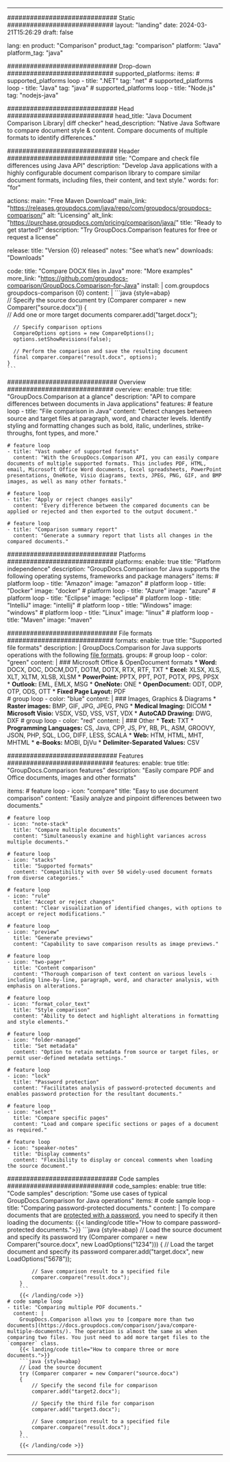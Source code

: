 
---
############################# Static ############################
layout: "landing"
date: 2024-03-21T15:26:29
draft: false

lang: en
product: "Comparison"
product_tag: "comparison"
platform: "Java"
platform_tag: "java"

############################# Drop-down ############################
supported_platforms:
  items:
    # supported_platforms loop
    - title: ".NET"
      tag: "net"
    # supported_platforms loop
    - title: "Java"
      tag: "java"
    # supported_platforms loop
    - title: "Node.js"
      tag: "nodejs-java"

############################# Head ############################
head_title: "Java Document Comparison Library| diff checker"
head_description: "Native Java Software to compare document style & content. Compare documents of multiple formats to identify differences."

############################# Header ############################
title: "Compare and check file differences using Java API"
description: "Develop Java applications with a highly configurable document comparison library to compare similar document formats, including files, their content, and text style."
words:
  for: "for"

actions:
  main: "Free Maven Download"
  main_link: "https://releases.groupdocs.com/java/repo/com/groupdocs/groupdocs-comparison/"
  alt: "Licensing"
  alt_link: "https://purchase.groupdocs.com/pricing/comparison/java/"
  title: "Ready to get started?"
  description: "Try GroupDocs.Comparison features for free or request a license"

release:
  title: "Version {0} released"
  notes: "See what’s new"
  downloads: "Downloads"

code:
  title: "Compare DOCX files in Java"
  more: "More examples"
  more_link: "https://github.com/groupdocs-comparison/GroupDocs.Comparison-for-Java"
  install: |
    <dependency>
      <groupId>com.groupdocs</groupId>
      <artifactId>groupdocs-comparison</artifactId>
      <version>{0}</version>
    </dependency>
  content: |
    ```java {style=abap}  
    // Specify the source document
    try (Comparer comparer = new Comparer("source.docx"))
    {    
      // Add one or more target documents
      comparer.add("target.docx");

      // Specify comparison options
      CompareOptions options = new CompareOptions();
      options.setShowRevisions(false);

      // Perform the comparison and save the resulting document
      final comparer.compare("result.docx", options);
    }    
    ```

############################# Overview ############################
overview:
  enable: true
  title: "GroupDocs.Comparison at a glance"
  description: "API to compare differences between documents in Java applications"
  features:
    # feature loop
    - title: "File comparison in Java"
      content: "Detect changes between source and target files at paragraph, word, and character levels. Identify styling and formatting changes such as bold, italic, underlines, strike-throughs, font types, and more."

    # feature loop
    - title: "Vast number of supported formats"
      content: "With the GroupDocs.Comparison API, you can easily compare documents of multiple supported formats. This includes PDF, HTML, email, Microsoft Office Word documents, Excel spreadsheets, PowerPoint presentations, OneNote, Visio diagrams, texts, JPEG, PNG, GIF, and BMP images, as well as many other formats."

    # feature loop
    - title: "Apply or reject changes easily"
      content: "Every difference between the compared documents can be applied or rejected and then exported to the output document."

    # feature loop
    - title: "Comparison summary report"
      content: "Generate a summary report that lists all changes in the compared documents."

############################# Platforms ############################
platforms:
  enable: true
  title: "Platform independence"
  description: "GroupDocs.Comparison for Java supports the following operating systems, frameworks and package managers"
  items:
    # platform loop
    - title: "Amazon"
      image: "amazon"
    # platform loop
    - title: "Docker"
      image: "docker"
    # platform loop
    - title: "Azure"
      image: "azure"
    # platform loop
    - title: "Eclipse"
      image: "eclipse"
    # platform loop
    - title: "IntelliJ"
      image: "intellij"
    # platform loop
    - title: "Windows"
      image: "windows"
    # platform loop
    - title: "Linux"
      image: "linux"
    # platform loop
    - title: "Maven"
      image: "maven"

############################# File formats ############################
formats:
  enable: true
  title: "Supported file formats"
  description: |
    GroupDocs.Comparison for Java supports operations with the following [file formats](https://docs.groupdocs.com/comparison/java/supported-document-formats/).
  groups:
    # group loop
    - color: "green"
      content: |
        ### Microsoft Office & OpenDocument formats
        * **Word:** DOCX, DOC, DOCM,DOT, DOTM, DOTX, RTX, RTF, TXT
        * **Excel:** XLSX, XLS, XLT, XLTM, XLSB, XLSM
        * **PowerPoint:** PPTX, PPT, POT, POTX, PPS, PPSX
        * **Outlook:** EML, EMLX, MSG
        * **OneNote:** ONE
        * **OpenDocument:** ODT, ODP, OTP, ODS, OTT
        * **Fixed Page Layout:** PDF        
    # group loop
    - color: "blue"
      content: |
        ### Images, Graphics & Diagrams
        * **Raster images:** BMP, GIF, JPG, JPEG, PNG
        * **Medical Imaging:** DICOM
        * **Microsoft Visio:** VSDX, VSD, VSS, VST, VDX
        * **AutoCAD Drawing:** DWG, DXF
      # group loop
    - color: "red"
      content: |
        ### Other
        * **Text:** TXT
        * **Programming Languages:** CS, Java, CPP, JS, PY, RB, PL, ASM, GROOVY, JSON, PHP, SQL, LOG, DIFF, LESS, SCALA
        * **Web:** HTM, HTML, MHT, MHTML
        * **e-Books:** MOBI, DjVu
        * **Delimiter-Separated Values:** CSV

############################# Features ############################
features:
  enable: true
  title: "GroupDocs.Comparison features"
  description: "Easily compare PDF and Office documents, images and other formats"

  items:
    # feature loop
    - icon: "compare"
      title: "Easy to use document comparison"
      content: "Easily analyze and pinpoint differences between two documents."

    # feature loop
    - icon: "note-stack"
      title: "Compare multiple documents"
      content: "Simultaneously examine and highlight variances across multiple documents."

    # feature loop
    - icon: "stacks"
      title: "Supported formats"
      content: "Compatibility with over 50 widely-used document formats from diverse categories."

    # feature loop
    - icon: "rule"
      title: "Accept or reject changes"
      content: "Clear visualization of identified changes, with options to accept or reject modifications."

    # feature loop
    - icon: "preview"
      title: "Generate previews"
      content: "Capability to save comparison results as image previews."

    # feature loop
    - icon: "two-pager"
      title: "Content comparison"
      content: "Thorough comparison of text content on various levels - including line-by-line, paragraph, word, and character analysis, with emphasis on alterations."

    # feature loop
    - icon: "format_color_text"
      title: "Style comparison"
      content: "Ability to detect and highlight alterations in formatting and style elements."

    # feature loop
    - icon: "folder-managed"
      title: "Set metadata"
      content: "Option to retain metadata from source or target files, or permit user-defined metadata settings."

    # feature loop
    - icon: "lock"
      title: "Password protection"
      content: "Facilitates analysis of password-protected documents and enables password protection for the resultant documents."

    # feature loop
    - icon: "select"
      title: "Compare specific pages"
      content: "Load and compare specific sections or pages of a document as required."

    # feature loop
    - icon: "speaker-notes"
      title: "Display comments"
      content: "Flexibility to display or conceal comments when loading the source document."

############################# Code samples ############################
code_samples:
  enable: true
  title: "Code samples"
  description: "Some use cases of typical GroupDocs.Comparison for Java operations"
  items:
    # code sample loop
    - title: "Comparing password-protected documents."
      content: |
        To compare documents that are [protected with a password](https://docs.groupdocs.com/comparison/java/load-password-protected-documents/), you need to specify it then loading the documents:
        {{< landing/code title="How to compare password-protected documents.">}}
        ```java {style=abap}
        // Load the source document and specify its password
        try (Comparer comparer = new Comparer("source.docx", new LoadOptions("1234")))
        {
            // Load the target document and specify its password
            comparer.add("target.docx", new LoadOptions("5678"));
        
            // Save comparison result to a specified file
            comparer.compare("result.docx");
        }
        ```
        {{< /landing/code >}}
    # code sample loop
    - title: "Comparing multiple PDF documents."
      content: |
        GroupDocs.Comparison allows you to [compare more than two documents](https://docs.groupdocs.com/comparison/java/compare-multiple-documents/). The operation is almost the same as when comparing two files. You just need to add more target files to the `comparer` class.
        {{< landing/code title="How to compare three or more documents.">}}
        ```java {style=abap}   
        // Load the source document
        try (Comparer comparer = new Comparer("source.docx") 
        {
            // Specify the second file for comparison
            comparer.add("target2.docx");

            // Specify the third file for comparison
            comparer.add("target3.docx");

            // Save comparison result to a specified file
            comparer.compare("result.docx");
        }
        ```
        {{< /landing/code >}}

---

